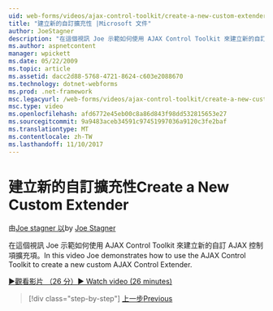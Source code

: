 ```yaml
---
uid: web-forms/videos/ajax-control-toolkit/create-a-new-custom-extender
title: "建立新的自訂擴充性 |Microsoft 文件"
author: JoeStagner
description: "在這個視訊 Joe 示範如何使用 AJAX Control Toolkit 來建立新的自訂 AJAX 控制項擴充項。"
ms.author: aspnetcontent
manager: wpickett
ms.date: 05/22/2009
ms.topic: article
ms.assetid: dacc2d88-5768-4721-8624-c603e2088670
ms.technology: dotnet-webforms
ms.prod: .net-framework
msc.legacyurl: /web-forms/videos/ajax-control-toolkit/create-a-new-custom-extender
msc.type: video
ms.openlocfilehash: afd6772e45eb00c8a86d843f98dd532815653e27
ms.sourcegitcommit: 9a9483aceb34591c97451997036a9120c3fe2baf
ms.translationtype: MT
ms.contentlocale: zh-TW
ms.lasthandoff: 11/10/2017
---
```

<a name="create-a-new-custom-extender"></a><span data-ttu-id="40a57-103">建立新的自訂擴充性</span><span class="sxs-lookup"><span data-stu-id="40a57-103">Create a New Custom Extender</span></span>
====================
<span data-ttu-id="40a57-104">由[Joe stagner 以](https://github.com/JoeStagner)</span><span class="sxs-lookup"><span data-stu-id="40a57-104">by [Joe Stagner](https://github.com/JoeStagner)</span></span>

<span data-ttu-id="40a57-105">在這個視訊 Joe 示範如何使用 AJAX Control Toolkit 來建立新的自訂 AJAX 控制項擴充項。</span><span class="sxs-lookup"><span data-stu-id="40a57-105">In this video Joe demonstrates how to use the AJAX Control Toolkit to create a new custom AJAX Control Extender.</span></span>

[<span data-ttu-id="40a57-106">&#9654;觀看影片 （26 分）</span><span class="sxs-lookup"><span data-stu-id="40a57-106">&#9654; Watch video (26 minutes)</span></span>](https://channel9.msdn.com/Blogs/ASP-NET-Site-Videos/create-a-new-custom-extender)

>[!div class="step-by-step"]
[<span data-ttu-id="40a57-107">上一步</span><span class="sxs-lookup"><span data-stu-id="40a57-107">Previous</span></span>](editor-control-custom.md)
